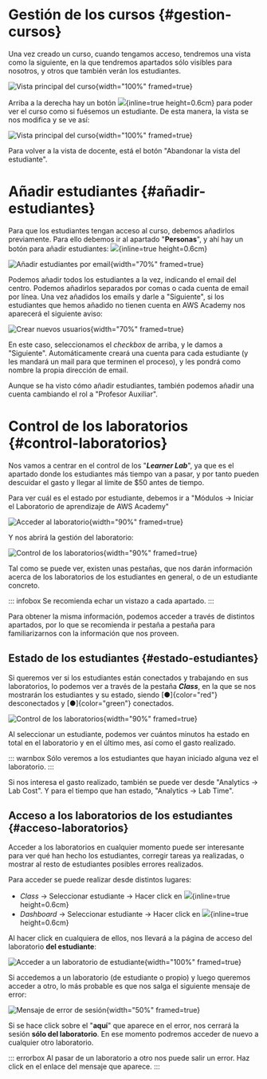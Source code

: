 

# Gestión de los cursos {#gestion-cursos}

Una vez creado un curso, cuando tengamos acceso, tendremos una vista como la siguiente, en la que tendremos apartados sólo visibles para nosotros, y otros que también verán los estudiantes.

![Vista principal del curso](img/aws/docentes_curso_inicio.png){width="100%" framed=true}

Arriba a la derecha hay un botón ![](img/aws/docentes_ver_estudiante.png){inline=true height=0.6cm} para poder ver el curso como si fuésemos un estudiante. De esta manera, la vista se nos modifica y se ve así:

![Vista principal del curso](img/aws/docentes_vista_estudiante.png){width="100%" framed=true}

Para volver a la vista de docente, está el botón "Abandonar la vista del estudiante".

# Añadir estudiantes {#añadir-estudiantes}

Para que los estudiantes tengan acceso al curso, debemos añadirlos previamente. Para ello debemos ir al apartado "**Personas**", y ahí hay un botón para añadir estudiantes: ![](img/aws/docentes_personas.png){inline=true height=0.6cm} 


![Añadir estudiantes por email](img/aws/docentes_agregar_personas.png){width="70%" framed=true}

Podemos añadir todos los estudiantes a la vez, indicando el email del centro. Podemos añadirlos separados por comas o cada cuenta de email por línea. Una vez añadidos los emails y darle a "Siguiente", si los estudiantes que hemos añadido no tienen cuenta en AWS Academy nos aparecerá el siguiente aviso:

![Crear nuevos usuarios](img/aws/docentes_agregar_personas2.png){width="70%" framed=true}

En este caso, seleccionamos el *checkbox* de arriba, y le damos a "Siguiente". Automáticamente creará una cuenta para cada estudiante (y les mandará un mail para que terminen el proceso), y les pondrá como nombre la propia dirección de email.

Aunque se ha visto cómo añadir estudiantes, también podemos añadir una cuenta cambiando el rol a "Profesor Auxiliar".


# Control de los laboratorios {#control-laboratorios}

Nos vamos a centrar en el control de los "***Learner Lab***", ya que es el apartado donde los estudiantes más tiempo van a pasar, y por tanto pueden descuidar el gasto y llegar al límite de $50 antes de tiempo.

Para ver cuál es el estado por estudiante, debemos ir a "Módulos → 
Iniciar el Laboratorio de aprendizaje de AWS Academy"

![Acceder al laboratorio](img/aws/docentes_lab.png){width="90%" framed=true}

Y nos abrirá la gestión del laboratorio:

![Control de los laboratorios](img/aws/docentes_lab2.png){width="90%" framed=true}

Tal como se puede ver, existen unas pestañas, que nos darán información acerca de los laboratorios de los estudiantes en general, o de un estudiante concreto.

::: infobox
Se recomienda echar un vistazo a cada apartado.
:::

Para obtener la misma información, podemos acceder a través de distintos apartados, por lo que se recomienda ir pestaña a pestaña para familiarizarnos con la información que nos proveen.

## Estado de los estudiantes {#estado-estudiantes}

Si queremos ver si los estudiantes están conectados y trabajando en sus laboratorios, lo podemos ver a través de la pestaña ***Class***, en la que se nos mostrarán los estudiantes y su estado, siendo [●]{color="red"} desconectados y  [●]{color="green"} conectados.

![Control de los laboratorios](img/aws/docentes_lab_class.png){width="90%" framed=true}

Al seleccionar un estudiante, podemos ver cuántos minutos ha estado en total en el laboratorio y en el último mes, así como el gasto realizado.

::: warnbox
Sólo veremos a los estudiantes que hayan iniciado alguna vez el laboratorio.
:::

Si nos interesa el gasto realizado, también se puede ver desde "Analytics → Lab Cost". Y para el tiempo que han estado, "Analytics → Lab Time".


## Acceso a los laboratorios de los estudiantes {#acceso-laboratorios}

Acceder a los laboratorios en cualquier momento puede ser interesante para ver qué han hecho los estudiantes,  corregir tareas ya realizadas, o mostrar al resto de estudiantes posibles errores realizados.

Para acceder se puede realizar desde distintos lugares:

* *Class* → Seleccionar estudiante → Hacer click en ![](img/aws/docentes_lab_workarea.png){inline=true height=0.6cm}
* *Dashboard* -> Seleccionar estudiante → Hacer click en ![](img/aws/docentes_lab_workarea2.png){inline=true height=0.6cm}

Al hacer click en cualquiera de ellos, nos llevará a la página de acceso del laboratorio **del estudiante**:

![Acceder a un laboratorio de estudiante](img/aws/docentes_lab_workarea_confirm.png){width="100%" framed=true}

Si accedemos a un laboratorio (de estudiante o propio) y luego queremos acceder a otro, lo más probable es que nos salga el siguiente mensaje de error:

![Mensaje de error de sesión](img/aws/docentes_lab_error.png){width="50%" framed=true}

Si se hace click sobre el "**aquí**" que aparece en el error, nos cerrará la sesión **sólo del laboratorio**. En ese momento podremos acceder de nuevo a cualquier otro laboratorio.

::: errorbox
Al pasar de un laboratorio a otro nos puede salir un error. Haz click en el enlace del mensaje que aparece.
:::

